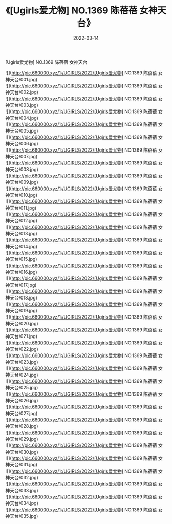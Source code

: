 ﻿---
layout: post
title:  《[Ugirls爱尤物] NO.1369 陈蓓蓓 女神天台》
date:   2022-03-14
img: http://pic.660000.xyz/1:/UGIRLS/2022/[Ugirls爱尤物] NO.1369 陈蓓蓓 女神天台/000.jpg
categories: [美女, 清纯, 唯美]
---

[Ugirls爱尤物] NO.1369 陈蓓蓓 女神天台

 ![](http://pic.660000.xyz/1:/UGIRLS/2022/[Ugirls爱尤物] NO.1369 陈蓓蓓 女神天台/001.jpg) <br>![](http://pic.660000.xyz/1:/UGIRLS/2022/[Ugirls爱尤物] NO.1369 陈蓓蓓 女神天台/002.jpg) <br>![](http://pic.660000.xyz/1:/UGIRLS/2022/[Ugirls爱尤物] NO.1369 陈蓓蓓 女神天台/003.jpg) <br>![](http://pic.660000.xyz/1:/UGIRLS/2022/[Ugirls爱尤物] NO.1369 陈蓓蓓 女神天台/004.jpg) <br>![](http://pic.660000.xyz/1:/UGIRLS/2022/[Ugirls爱尤物] NO.1369 陈蓓蓓 女神天台/005.jpg) <br>![](http://pic.660000.xyz/1:/UGIRLS/2022/[Ugirls爱尤物] NO.1369 陈蓓蓓 女神天台/006.jpg) <br>![](http://pic.660000.xyz/1:/UGIRLS/2022/[Ugirls爱尤物] NO.1369 陈蓓蓓 女神天台/007.jpg) <br>![](http://pic.660000.xyz/1:/UGIRLS/2022/[Ugirls爱尤物] NO.1369 陈蓓蓓 女神天台/008.jpg) <br>![](http://pic.660000.xyz/1:/UGIRLS/2022/[Ugirls爱尤物] NO.1369 陈蓓蓓 女神天台/009.jpg) <br>![](http://pic.660000.xyz/1:/UGIRLS/2022/[Ugirls爱尤物] NO.1369 陈蓓蓓 女神天台/010.jpg) <br>![](http://pic.660000.xyz/1:/UGIRLS/2022/[Ugirls爱尤物] NO.1369 陈蓓蓓 女神天台/011.jpg) <br>![](http://pic.660000.xyz/1:/UGIRLS/2022/[Ugirls爱尤物] NO.1369 陈蓓蓓 女神天台/012.jpg) <br>![](http://pic.660000.xyz/1:/UGIRLS/2022/[Ugirls爱尤物] NO.1369 陈蓓蓓 女神天台/013.jpg) <br>![](http://pic.660000.xyz/1:/UGIRLS/2022/[Ugirls爱尤物] NO.1369 陈蓓蓓 女神天台/014.jpg) <br>![](http://pic.660000.xyz/1:/UGIRLS/2022/[Ugirls爱尤物] NO.1369 陈蓓蓓 女神天台/015.jpg) <br>![](http://pic.660000.xyz/1:/UGIRLS/2022/[Ugirls爱尤物] NO.1369 陈蓓蓓 女神天台/016.jpg) <br>![](http://pic.660000.xyz/1:/UGIRLS/2022/[Ugirls爱尤物] NO.1369 陈蓓蓓 女神天台/017.jpg) <br>![](http://pic.660000.xyz/1:/UGIRLS/2022/[Ugirls爱尤物] NO.1369 陈蓓蓓 女神天台/018.jpg) <br>![](http://pic.660000.xyz/1:/UGIRLS/2022/[Ugirls爱尤物] NO.1369 陈蓓蓓 女神天台/019.jpg) <br>![](http://pic.660000.xyz/1:/UGIRLS/2022/[Ugirls爱尤物] NO.1369 陈蓓蓓 女神天台/020.jpg) <br>![](http://pic.660000.xyz/1:/UGIRLS/2022/[Ugirls爱尤物] NO.1369 陈蓓蓓 女神天台/021.jpg) <br>![](http://pic.660000.xyz/1:/UGIRLS/2022/[Ugirls爱尤物] NO.1369 陈蓓蓓 女神天台/022.jpg) <br>![](http://pic.660000.xyz/1:/UGIRLS/2022/[Ugirls爱尤物] NO.1369 陈蓓蓓 女神天台/023.jpg) <br>![](http://pic.660000.xyz/1:/UGIRLS/2022/[Ugirls爱尤物] NO.1369 陈蓓蓓 女神天台/024.jpg) <br>![](http://pic.660000.xyz/1:/UGIRLS/2022/[Ugirls爱尤物] NO.1369 陈蓓蓓 女神天台/025.jpg) <br>![](http://pic.660000.xyz/1:/UGIRLS/2022/[Ugirls爱尤物] NO.1369 陈蓓蓓 女神天台/026.jpg) <br>![](http://pic.660000.xyz/1:/UGIRLS/2022/[Ugirls爱尤物] NO.1369 陈蓓蓓 女神天台/027.jpg) <br>![](http://pic.660000.xyz/1:/UGIRLS/2022/[Ugirls爱尤物] NO.1369 陈蓓蓓 女神天台/028.jpg) <br>![](http://pic.660000.xyz/1:/UGIRLS/2022/[Ugirls爱尤物] NO.1369 陈蓓蓓 女神天台/029.jpg) <br>![](http://pic.660000.xyz/1:/UGIRLS/2022/[Ugirls爱尤物] NO.1369 陈蓓蓓 女神天台/030.jpg) <br>![](http://pic.660000.xyz/1:/UGIRLS/2022/[Ugirls爱尤物] NO.1369 陈蓓蓓 女神天台/031.jpg) <br>![](http://pic.660000.xyz/1:/UGIRLS/2022/[Ugirls爱尤物] NO.1369 陈蓓蓓 女神天台/032.jpg) <br>![](http://pic.660000.xyz/1:/UGIRLS/2022/[Ugirls爱尤物] NO.1369 陈蓓蓓 女神天台/033.jpg) <br>![](http://pic.660000.xyz/1:/UGIRLS/2022/[Ugirls爱尤物] NO.1369 陈蓓蓓 女神天台/034.jpg) <br>![](http://pic.660000.xyz/1:/UGIRLS/2022/[Ugirls爱尤物] NO.1369 陈蓓蓓 女神天台/035.jpg) <br>